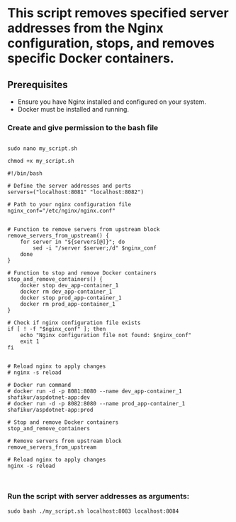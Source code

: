 # This script removes specified server addresses from the Nginx configuration, stops, and removes specific Docker containers.


## Prerequisites

- Ensure you have Nginx installed and configured on your system.
- Docker must be installed and running.




### Create and give permission to the bash file
```

sudo nano my_script.sh

chmod +x my_script.sh
```

```
#!/bin/bash

# Define the server addresses and ports
servers=("localhost:8081" "localhost:8082")

# Path to your nginx configuration file
nginx_conf="/etc/nginx/nginx.conf"


# Function to remove servers from upstream block
remove_servers_from_upstream() {
    for server in "${servers[@]}"; do
        sed -i "/server $server;/d" $nginx_conf
    done
}

# Function to stop and remove Docker containers
stop_and_remove_containers() {
    docker stop dev_app-container_1
    docker rm dev_app-container_1
    docker stop prod_app-container_1
    docker rm prod_app-container_1
}

# Check if nginx configuration file exists
if [ ! -f "$nginx_conf" ]; then
    echo "Nginx configuration file not found: $nginx_conf"
    exit 1
fi


# Reload nginx to apply changes
# nginx -s reload

# Docker run command
# docker run -d -p 8081:8080 --name dev_app-container_1 shafikur/aspdotnet-app:dev
# docker run -d -p 8082:8080 --name prod_app-container_1 shafikur/aspdotnet-app:prod

# Stop and remove Docker containers
stop_and_remove_containers

# Remove servers from upstream block
remove_servers_from_upstream

# Reload nginx to apply changes
nginx -s reload



```

### Run the script with server addresses as arguments:

```
sudo bash ./my_script.sh localhost:8083 localhost:8084

```
    
